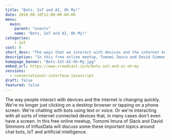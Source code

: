 ```yaml
---
title: "Bots, IoT and AI, Oh My!"
date: 2018-08-10T12:00:00-04:00
menu:
  main:
    parent: "events"
    name: "Bots, IoT and AI, Oh My!"
categories:
    - IoT
cost: 0
short_desc: "The ways that we interact with devices and the internet keeps changing."
description: "In this free online meetup, Tomomi Imura and David Simmons explore new ways of interacting with devices and the internet such as chat bots and the internet of things."
homepage_banner: "Bots-Iot-AI-Oh-My.jpg"
embed_url: https://www.crowdcast.io/e/bots-iot-and-ai-oh-my
sessions:
  - conversational-interface-javascript
draft: false
featured: false
---
```


The way people interact with devices and the internet is changing quickly. We're no longer just clicking on a desktop browser or tapping on a phone screen. We're chatting with bots using text or voice. Or we're interacting with all sorts of internet connected devices that, in many cases don't even have a screen. In this free online meetup, Tomomi Imura of Slack and David Simmons of InfluxData will discuss some these important topics around chat bots, IoT and artificial intelligence.